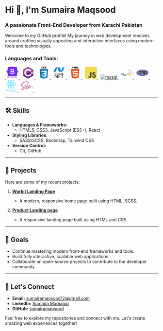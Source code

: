 <h1 align="left">Hi 👋, I'm Sumaira Maqsood</h1>
<h3 align="left">A passionate  Front-End Developer from Karachi Pakistan</h3>

Welcome to my GitHub profile!  My journey in web development revolves around crafting visually appealing and interactive interfaces using modern tools and technologies.








<h3 align="left">Languages and Tools:</h3>
<p align="left"> <a href="https://getbootstrap.com" target="_blank" rel="noreferrer">  &nbsp;<img src="https://raw.githubusercontent.com/devicons/devicon/master/icons/bootstrap/bootstrap-plain-wordmark.svg" alt="bootstrap" width="40" height="40"/>  </a>&nbsp; <a href="https://www.w3schools.com/cs/" target="_blank" rel="noreferrer"> <img src="https://raw.githubusercontent.com/devicons/devicon/master/icons/csharp/csharp-original.svg" alt="csharp" width="40" height="40"/> </a> &nbsp; <a href="https://www.w3schools.com/css/" target="_blank" rel="noreferrer"> <img src="https://raw.githubusercontent.com/devicons/devicon/master/icons/css3/css3-original-wordmark.svg" alt="css3" width="40" height="40"/> </a>&nbsp; <a href="https://dotnet.microsoft.com/" target="_blank" rel="noreferrer"> <img src="https://raw.githubusercontent.com/devicons/devicon/master/icons/dot-net/dot-net-original-wordmark.svg" alt="dotnet" width="40" height="40"/> </a> &nbsp; <a href="https://www.w3.org/html/" target="_blank" rel="noreferrer"> <img src="https://raw.githubusercontent.com/devicons/devicon/master/icons/html5/html5-original-wordmark.svg" alt="html5" width="40" height="40"/> </a> &nbsp; <a href="https://developer.mozilla.org/en-US/docs/Web/JavaScript" target="_blank" rel="noreferrer"> <img src="https://raw.githubusercontent.com/devicons/devicon/master/icons/javascript/javascript-original.svg" alt="javascript" width="40" height="40"/> </a> &nbsp; <a href="https://www.microsoft.com/en-us/sql-server" target="_blank" rel="noreferrer"> <img src="https://www.svgrepo.com/show/303229/microsoft-sql-server-logo.svg" alt="mssql" width="40" height="40"/> </a> &nbsp; <a href="https://www.mysql.com/" target="_blank" rel="noreferrer"> <img src="https://raw.githubusercontent.com/devicons/devicon/master/icons/mysql/mysql-original-wordmark.svg" alt="mysql" width="40" height="40"/> </a> &nbsp; <a href="https://www.php.net" target="_blank" rel="noreferrer"> <img src="https://raw.githubusercontent.com/devicons/devicon/master/icons/php/php-original.svg" alt="php" width="40" height="40"/> </a>&nbsp; <a href="https://reactjs.org/" target="_blank" rel="noreferrer"> <img src="https://raw.githubusercontent.com/devicons/devicon/master/icons/react/react-original-wordmark.svg" alt="react" width="40" height="40"/> </a>&nbsp; <a href="https://sass-lang.com" target="_blank" rel="noreferrer"> <img src="https://raw.githubusercontent.com/devicons/devicon/master/icons/sass/sass-original.svg" alt="sass" width="40" height="40"/> </a> &nbsp;</p>


____


## 🛠 Skills

- **Languages & Frameworks:**
  - HTML5, CSS3, JavaScript (ES6+), React
- **Styling Libraries:**
  - SASS/SCSS, Bootstrap, Tailwind CSS
- **Version Control:**
  - Git, GitHub

---

## 🌟 Projects

Here are some of my recent projects:

1. **[Workit Landing Page](https://workit-landing-page-2yvyrfz2x-sumaira-s-projects.vercel.app/)**
   - A modern, responsive home page built using HTML, SCSS.

2. **[Product Landing page](https://product-landing-page-kappa-one.vercel.app/)**
   - A responsive landing page built using HTML and  CSS.

---

## 🚀 Goals

- Continue mastering modern front-end frameworks and tools.
- Build fully interactive, scalable web applications.
- Collaborate on open-source projects to contribute to the developer community.

---

## 💬 Let's Connect

- **Email:** sumairamaqsood12@gmail.com
- **LinkedIn:** [Sumaira Maqsood](https://www.linkedin.com/in/sumaira-m-a23a72196/)
- **GitHub:** [sumairamaqsood](https://github.com/sumairamaqsood)

Feel free to explore my repositories and connect with me. Let's create amazing web experiences together!
